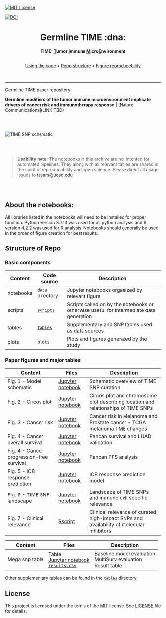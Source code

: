 [![MIT License][license-shield]][license-url]

[![DOI](https://zenodo.org/badge/560047095.svg)](https://zenodo.org/badge/latestdoi/560047095)

[license-shield]: https://img.shields.io/github/license/othneildrew/Best-README-Template.svg?style=flat-square
[license-url]: https://github.com/luisvalesilva/multisurv/blob/master/LICENSE


<h1 align="center">Germline TIME :dna:</h1>

<p align="center">
  <p align="center">
  <strong>TIME: <ins>T</ins>umor <ins>I</ins>mmune <ins>M</ins>icro<ins>E</ins>nvironment</strong>
  </p>

  <p align="center">
    <br />
    <a href="#using-the-code">Using the code</a>
    •
    <a href="#repo-structure">Repo structure</a>
    •
    <a href="#license">Figure reproducebility</a>
    </p>
</p>

<br />

---

Germline TIME paper repository:

__Germline modifiers of the tumor immune microenvironment implicate drivers of cancer risk and immunotherapy response__   |   [Nature Communications](LINK TBD)

<br /><br />

![TIME SNP schematic](plots/schematic.png)

<br /><br />

> __Usability note:__ The notebooks in this archive are not intented for automated pipelines.
They along with all relevant tables are shared in the spirit of reproducability and open science. 
Please direct all usage issues to tsears@ucsd.edu

<br /><br />

## About the notebooks:

All libraries listed in the notebooks will need to be installed for proper function. Python version 3.7.13 was used for all python analysis and R version  4.2.2 was used for R analysis. Notebooks should generally be used in the order of figure creation for best results.

## Structure of Repo

### Basic components

| Content | Code source | Description |
|---|---|---|
| notebooks | [`data`](data/) directory | Jupyter notebooks organized by relevant figure |
| scripts | [`scripts`](scripts/) | Scripts called on by the notebooks or otherwise useful for intermediate data generation |
| tables | [`tables`](tables/) | Supplementary and SNP tables used as data sources |
| plots | [`plots`](plots/) | Plots and figures generated by the study |

### Paper figures and major tables

| Content | Files | Description |
|---|---|---|
| Fig. 1 - Model schematic | [Jupyter notebook](notebooks/fig1-analyze-IP-components.ipynb) | Schematic overview of TIME SNP curation |
| Fig. 2 - Circos plot | [Jupyter notebook](notebooks/fig2-literature-germline.ipynb) | Circos plot and chromosome plot describing location and relationships of TIME SNPs |
| Fig. 3 - Cancer risk | [Jupyter notebook](notebooks/fig3-cancer-risk.ipynb) | Cancer risk in Melanoma and Prostate cancer + TCGA melanoma TME changes |
| Fig. 4 - Cancer overall survival | [Jupyter notebook](notebooks/fig4_CancerSurvivalOS.ipynb) | Pancan survival and LUAD validation |
| Fig. 4 - Cancer progression-free survival | [Jupyter notebook](notebooks/fig4_CancerSurvival_PFI.ipynb) | Pancan PFS analysis |
| Fig. 5 - ICB response prediction | [Jupyter notebook](notebooks/fig5-cancer-icb-response.ipynb) | ICB response prediction model |
| Fig. 6 - TIME SNP landscape | [Jupyter notebook](notebooks/fig6-snp_unification_VEP_processing.ipynb) | Landscape of TIME SNPs and immune cell specific relevance |
| Fig. 7 - Clinical relevance | [Rscript](notebooks/GermlineImmunePlots.R) | Clinical relevance of curated high-impact SNPs and availability of molecular inhibitors |

| Content | Files | Description |
|---|---|---|
| Mega snp table | [Table](tables/snp_tables/megasnptable.txt) <br> [Jupyter notebook](figures_and_tables/table-multisurv_evaluation.ipynb) <br> [`results.csv`](figures_and_tables/results.csv) | Baseline model evaluation <br> MultiSurv evaluation <br> Result table |

Other supplementary tables can be found in the  [`tables`](tables/) directory.

## License

This project is licensed under the terms of the
[MIT](https://tldrlegal.com/license/mit-license) license. See
[LICENSE](LICENSE) file for details.


